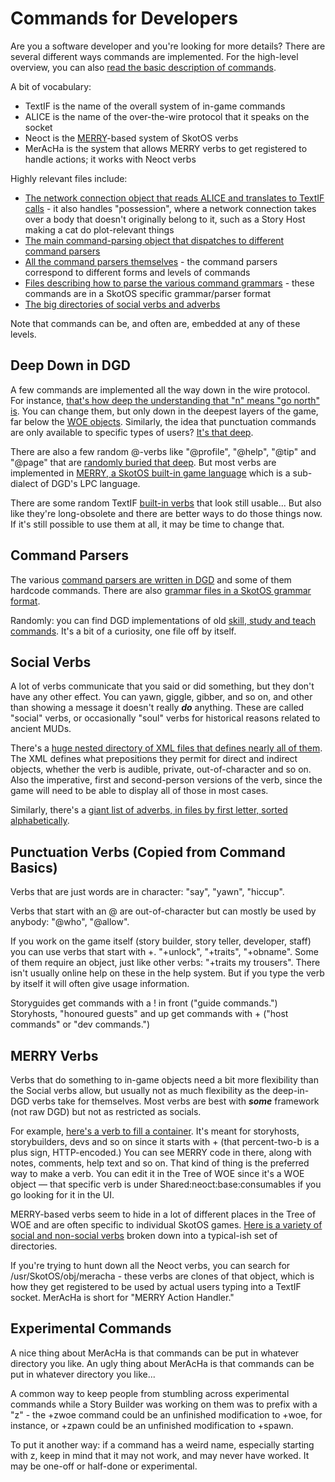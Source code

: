 # Commands for Developers

Are you a software developer and you're looking for more details? There are several different ways commands are implemented. For the high-level overview, you can also [read the basic description of commands](../Basics/Commands.md).

A bit of vocabulary:

* TextIF is the name of the overall system of in-game commands
* ALICE is the name of the over-the-wire protocol that it speaks on the socket
* Neoct is the [MERRY](../Story_Builder/LanguageExplanation.md)-based system of SkotOS verbs
* MerAcHa is the system that allows MERRY verbs to get registered to handle actions; it works with Neoct verbs

Highly relevant files include:

* [The network connection object that reads ALICE and translates to TextIF calls](https://github.com/ChatTheatre/SkotOS/blob/master/skoot/usr/TextIF/obj/user.c) - it also handles "possession", where a network connection takes over a body that doesn't originally belong to it, such as a Story Host making a cat do plot-relevant things
* [The main command-parsing object that dispatches to different command parsers](https://github.com/ChatTheatre/SkotOS/blob/master/skoot/usr/TextIF/main.c)
* [All the command parsers themselves](https://github.com/ChatTheatre/SkotOS/tree/master/skoot/usr/TextIF/sys/parser) - the command parsers correspond to different forms and levels of commands
* [Files describing how to parse the various command grammars](https://github.com/ChatTheatre/SkotOS/tree/master/skoot/usr/TextIF/grammar/) - these commands are in a SkotOS specific grammar/parser format
* [The big directories of social verbs and adverbs](https://github.com/ChatTheatre/SkotOS/tree/master/skoot/data/vault/Socials)

Note that commands can be, and often are, embedded at any of these levels.

## Deep Down in DGD

A few commands are implemented all the way down in the wire protocol. For instance, [that's how deep the understanding that "n" means "go north" is](https://github.com/ChatTheatre/SkotOS/blob/master/skoot/usr/TextIF/obj/user.c#L793). You can change them, but only down in the deepest layers of the game, far below the [WOE objects](../Story_Builder/woe_workflow.md). Similarly, the idea that punctuation commands are only available to specific types of users? [It's that deep](https://github.com/ChatTheatre/SkotOS/blob/master/skoot/usr/TextIF/main.c#L165).

There are also a few random @-verbs like "@profile", "@help", "@tip" and "@page" that are [randomly buried that deep](https://github.com/ChatTheatre/SkotOS/blob/master/skoot/usr/TextIF/main.c#L262). But most verbs are implemented in [MERRY, a SkotOS built-in game language](../Story_Builder/LanguageExplanation.md) which is a sub-dialect of DGD's LPC language.

There are some random TextIF [built-in verbs](https://github.com/ChatTheatre/SkotOS/blob/master/skoot/usr/TextIF/main.c#L327) that look still usable... But also like they're long-obsolete and there are better ways to do those things now. If it's still possible to use them at all, it may be time to change that.

## Command Parsers

The various [command parsers are written in DGD](https://github.com/ChatTheatre/SkotOS/tree/master/skoot/usr/TextIF/sys/parser) and some of them hardcode commands. There are also [grammar files in a SkotOS grammar format](https://github.com/ChatTheatre/SkotOS/tree/master/skoot/usr/TextIF/grammar/).

Randomly: you can find DGD implementations of old [skill, study and teach commands](https://github.com/ChatTheatre/SkotOS/blob/master/skoot/usr/TextIF/sys/cmds/study_teach.c). It's a bit of a curiosity, one file off by itself.

## Social Verbs

A lot of verbs communicate that you said or did something, but they don't have any other effect. You can yawn, giggle, gibber, and so on, and other than showing a message it doesn't really ***do*** anything. These are called "social" verbs, or occasionally "soul" verbs for historical reasons related to ancient MUDs.

There's a [huge nested directory of XML files that defines nearly all of them](https://github.com/ChatTheatre/SkotOS/tree/master/skoot/data/vault/Socials/Verbs). The XML defines what prepositions they permit for direct and indirect objects, whether the verb is audible, private, out-of-character and so on. Also the imperative, first and second-person versions of the verb, since the game will need to be able to display all of those in most cases.

Similarly, there's a [giant list of adverbs, in files by first letter, sorted alphabetically](https://github.com/ChatTheatre/SkotOS/tree/master/skoot/data/vault/Socials/AdvCats/Evokes).

## Punctuation Verbs (Copied from Command Basics)

Verbs that are just words are in character: "say", "yawn", "hiccup".

Verbs that start with an @ are out-of-character but can mostly be used by anybody: "@who", "@allow".

If you work on the game itself (story builder, story teller, developer, staff) you can use verbs that start with +. "+unlock", "+traits", "+obname". Some of them require an object, just like other verbs: "+traits my trousers". There isn't usually online help on these in the help system. But if you type the verb by itself it will often give usage information.

Storyguides get commands with a ! in front ("guide commands.") Storyhosts, "honoured guests" and up get commands with + ("host commands" or "dev commands.")

## MERRY Verbs

Verbs that do something to in-game objects need a bit more flexibility than the Social verbs allow, but usually not as much flexibility as the deep-in-DGD verbs take for themselves. Most verbs are best with ***some*** framework (not raw DGD) but not as restricted as socials.

For example, [here's a verb to fill a container](https://github.com/ChatTheatre/SkotOS/blob/master/skoot/data/vault/Shared/neoct/base/consumables/%252Bfill.xml). It's meant for storyhosts, storybuilders, devs and so on since it starts with + (that percent-two-b is a plus sign, HTTP-encoded.) You can see MERRY code in there, along with notes, comments, help text and so on. That kind of thing is the preferred way to make a verb. You can edit it in the Tree of WOE since it's a WOE object &mdash; that specific verb is under Shared:neoct:base:consumables if you go looking for it in the UI.

MERRY-based verbs seem to hide in a lot of different places in the Tree of WOE and are often specific to individual SkotOS games. [Here is a variety of social and non-social verbs](https://github.com/ChatTheatre/SkotOS/tree/master/skoot/data/vault/S7-Neoct) broken down into a typical-ish set of directories.

If you're trying to hunt down all the Neoct verbs, you can search for /usr/SkotOS/obj/meracha - these verbs are clones of that object, which is how they get registered to be used by actual users typing into a TextIF socket. MerAcHa is short for "MERRY Action Handler."

## Experimental Commands

A nice thing about MerAcHa is that commands can be put in whatever directory you like. An ugly thing about MerAcHa is that commands can be put in whatever directory you like...

A common way to keep people from stumbling across experimental commands while a Story Builder was working on them was to prefix with a "z" - the +zwoe command could be an unfinished modification to +woe, for instance, or +zpawn could be an unfinished modification to +spawn.

To put it another way: if a command has a weird name, especially starting with z, keep in mind that it may not work, and may never have worked. It may be one-off or half-done or experimental.
